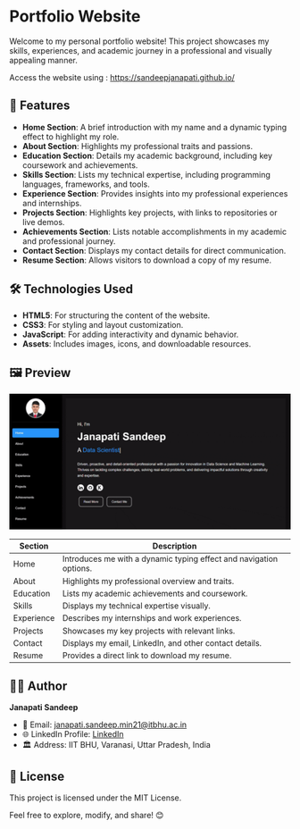 # Portfolio Website

Welcome to my personal portfolio website! This project showcases my skills, experiences, and academic journey in a professional and visually appealing manner.

Access the website using : https://sandeepjanapati.github.io/

## 🌟 Features
- **Home Section**: A brief introduction with my name and a dynamic typing effect to highlight my role.
- **About Section**: Highlights my professional traits and passions.
- **Education Section**: Details my academic background, including key coursework and achievements.
- **Skills Section**: Lists my technical expertise, including programming languages, frameworks, and tools.
- **Experience Section**: Provides insights into my professional experiences and internships.
- **Projects Section**: Highlights key projects, with links to repositories or live demos.
- **Achievements Section**: Lists notable accomplishments in my academic and professional journey.
- **Contact Section**: Displays my contact details for direct communication.
- **Resume Section**: Allows visitors to download a copy of my resume.

## 🛠️ Technologies Used
- **HTML5**: For structuring the content of the website.
- **CSS3**: For styling and layout customization.
- **JavaScript**: For adding interactivity and dynamic behavior.
- **Assets**: Includes images, icons, and downloadable resources.


## 🖼️ Preview


![Project Demo](website.gif)



| Section    | Description                                        |
|------------|----------------------------------------------------|
| Home       | Introduces me with a dynamic typing effect and navigation options. |
| About      | Highlights my professional overview and traits.   |
| Education  | Lists my academic achievements and coursework.     |
| Skills     | Displays my technical expertise visually.          |
| Experience | Describes my internships and work experiences.     |
| Projects   | Showcases my key projects with relevant links.     |
| Contact    | Displays my email, LinkedIn, and other contact details. |
| Resume     | Provides a direct link to download my resume.      |



## 🧑‍💻 Author
**Janapati Sandeep**

- 📧 Email: [janapati.sandeep.min21@itbhu.ac.in](mailto:janapati.sandeep.min21@itbhu.ac.in)
- 🌐 LinkedIn Profile: [LinkedIn]([https://www.linkedin.com/in/your-profile-link](https://www.linkedin.com/in/sandeep-yadav-janapati-22337a239/))
- 🏛️ Address: IIT BHU, Varanasi, Uttar Pradesh, India

## 📝 License
This project is licensed under the MIT License.

Feel free to explore, modify, and share! 😊

